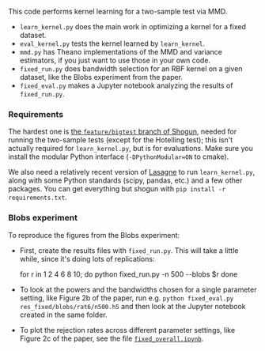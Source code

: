 This code performs kernel learning for a two-sample test via MMD.

- `learn_kernel.py` does the main work in optimizing a kernel for a fixed dataset.
- `eval_kernel.py` tests the kernel learned by `learn_kernel`.
- `mmd.py` has Theano implementations of the MMD and variance estimators, if you just want to use those in your own code.
- `fixed_run.py` does bandwidth selection for an RBF kernel on a given dataset, like the Blobs experiment from the paper.
- `fixed_eval.py` makes a Jupyter notebook analyzing the results of `fixed_run.py`.

### Requirements

The hardest one is [the `feature/bigtest` branch of Shogun](https://github.com/shogun-toolbox/shogun/tree/feature/bigtest), needed for running the two-sample tests (except for the Hotelling test); this isn't actually required for `learn_kernel.py`, but is for evaluations. Make sure you install the modular Python interface (`-DPythonModular=ON` to cmake).

We also need a relatively recent version of [Lasagne](http://lasagne.readthedocs.io/en/latest/user/installation.html) to run `learn_kernel.py`, along with some Python standards (scipy, pandas, etc.) and a few other packages. You can get everything but shogun with `pip install -r requirements.txt`.


### Blobs experiment

To reproduce the figures from the Blobs experiment:

- First, create the results files with `fixed_run.py`. This will take a little while, since it's doing lots of replications:

    for r in 1 2 4 6 8 10; do
       python fixed_run.py -n 500 --blobs $r
    done

- To look at the powers and the bandwidths chosen for a single parameter setting, like Figure 2b of the paper, run e.g. `python fixed_eval.py res_fixed/blobs/rat6/n500.h5` and then look at the Jupyter notebook created in the same folder.

- To plot the rejection rates across different parameter settings, like Figure 2c of the paper, see the file [`fixed_overall.ipynb`](fixed_overall.ipynb).
